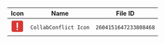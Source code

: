 | Icon | Name | File ID |
| ---  | ---  | ---     |
| ![](CollabConflict%20Icon.png) | `CollabConflict Icon` | `2604151647233808468` |
